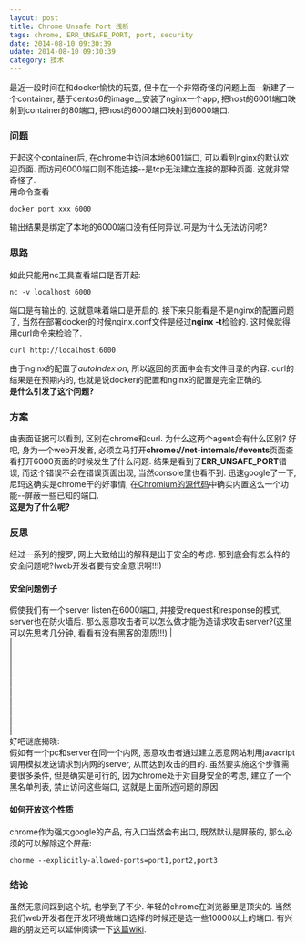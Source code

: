 ```yaml
---
layout: post
title: Chrome Unsafe Port 浅析
tags: chrome, ERR_UNSAFE_PORT, port, security
date: 2014-08-10 09:30:39
udate: 2014-08-10 09:30:39
category: 技术
---
```

  
[chromesource]: http://src.chromium.org/viewvc/chrome/trunk/src/net/base/net_util.cc?view=markup "Chrome unsafe port source code"  
[wikipagewellknownport]: http://en.wikipedia.org/wiki/List_of_TCP_and_UDP_port_numbers "Well Known ports"
  
最近一段时间在和docker愉快的玩耍, 但卡在一个非常奇怪的问题上面--新建了一个container, 基于centos6的image上安装了nginx一个app, 把host的6001端口映射到container的80端口, 把host的6000端口映射到6000端口.  
  
### 问题  
开起这个container后, 在chrome中访问本地6001端口, 可以看到nginx的默认欢迎页面. 而访问6000端口则不能连接--是tcp无法建立连接的那种页面. 这就非常奇怪了.  
用命令查看  
  
    docker port xxx 6000  
    
输出结果是绑定了本地的6000端口没有任何异议.可是为什么无法访问呢?  
  
### 思路  
如此只能用nc工具查看端口是否开起:  
  
    nc -v localhost 6000  
      
端口是有输出的, 这就意味着端口是开启的. 接下来只能看是不是nginx的配置问题了, 当然在部署docker的时候nginx.conf文件是经过**nginx -t**检验的. 这时候就得用curl命令来检验了.  
  
    curl http://localhost:6000  
  
由于nginx的配置了*autoIndex on*, 所以返回的页面中会有文件目录的内容. curl的结果是在预期内的, 也就是说docker的配置和nginx的配置是完全正确的.  
**是什么引发了这个问题?**  
  
### 方案  
由表面证据可以看到, 区别在chrome和curl. 为什么这两个agent会有什么区别? 好吧, 身为一个web开发者, 必须立马打开**chrome://net-internals/#events**页面查看打开6000页面的时候发生了什么问题. 结果是看到了**ERR_UNSAFE_PORT**错误, 而这个错误不会在错误页面出现, 当然console里也看不到. 迅速google了一下, 尼玛这确实是chrome干的好事情, 在[Chromium的源代码][chromesource]中确实内置这么一个功能--屏蔽一些已知的端口.  
**这是为了什么呢?**  
  
### 反思  
经过一系列的搜罗, 网上大致给出的解释是出于安全的考虑. 那到底会有怎么样的安全问题呢?(web开发者要有安全意识啊!!!)  

#### 安全问题例子  
假使我们有一个server listen在6000端口, 并接受request和response的模式, server也在防火墙后. 那么恶意攻击者可以怎么做才能伪造请求攻击server?(这里可以先思考几分钟, 看看有没有黑客的潜质!!!)
|  
|  
|  
|  
|  
|  
|  
|  
|  
|  
|  
好吧谜底揭晓:  
假如有一个pc和server在同一个内网, 恶意攻击者通过建立恶意网站利用javacript调用模拟发送请求到内网的server, 从而达到攻击的目的. 虽然要实施这个步骤需要很多条件, 但是确实是可行的, 因为chrome处于对自身安全的考虑, 建立了一个黑名单列表, 禁止访问这些端口, 这就是上面所述问题的原因.  
  
#### 如何开放这个性质  
chrome作为强大google的产品, 有入口当然会有出口, 既然默认是屏蔽的, 那么必须的可以解除这个屏蔽:  
  
    chorme --explicitly-allowed-ports=port1,port2,port3  
      
### 结论  
虽然无意间踩到这个坑, 也学到了不少. 年轻的chrome在浏览器里是顶尖的. 当然我们web开发者在开发环境做端口选择的时候还是选一些10000以上的端口. 有兴趣的朋友还可以延伸阅读一下[这篇wiki][wikipagewellknownport]. 
